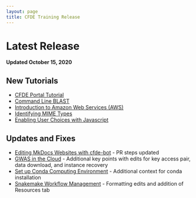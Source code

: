 ```yaml
---
layout: page
title: CFDE Training Release
---
```


Latest Release
=================
**Updated October 15, 2020**

## New Tutorials

- [CFDE Portal Tutorial](../Bioinformatics-Skills/CFDE-Portal/index.md)
- [Command Line BLAST](../Bioinformatics-Skills/Command-Line-BLAST/BLAST1.md)
- [Introduction to Amazon Web Services (AWS)](../Bioinformatics-Skills/Introduction_to_Amazon_Web_Services/introtoaws1.md)
- [Identifying MIME Types](../CFDE-Internal-Training/MIME-type/index.md)
- [Enabling User Choices with Javascript](../Web-Development/Javascript-dropdown-box/javascript_chooser.md)

## Updates and Fixes

- [Editing MkDocs Websites with cfde-bot](../CFDE-Internal-Training/cfdebot_website_editing.md) - PR steps updated
- [GWAS in the Cloud](../Bioinformatics-Skills/GWAS-in-the-cloud/index.md) - Additional key points with edits for key access pair, data download, and instance recovery 
- [Set up Conda Computing Environment](../Bioinformatics-Skills/install_conda_tutorial.md) - Additional context for conda installation
- [Snakemake Workflow Management](../Bioinformatics-Skills/Snakemake/index.md) - Formatting edits and addition of Resources tab



